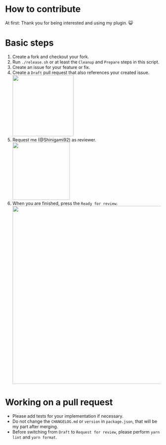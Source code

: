 # How to contribute

At first: Thank you for being interested and using my plugin. :smiley_cat:

# Basic steps

1. Create a fork and checkout your fork.
2. Run `./release.sh` or at least the `Cleanup` and `Prepare` steps in this script.
3. Create an issue for your feature or fix.
4. Create a `Draft` pull request that also references your created issue.  
   <img src="https://user-images.githubusercontent.com/7195563/94909445-78ee5e00-04a3-11eb-8c9b-8e743c6d6c0e.png" width="197px" />
5. Request me (@Shinigami92) as reviewer.  
   <img src="https://user-images.githubusercontent.com/7195563/94909295-3e84c100-04a3-11eb-9596-80e7ea52ab3f.png" width="185px" />
6. When you are finished, press the `Ready for review`.  
   <img src="https://user-images.githubusercontent.com/7195563/94908140-8d315b80-04a1-11eb-95ee-b57f23dfa885.png" width="574px" />

# Working on a pull request

- Please add tests for your implementation if necessary.
- Do not change the `CHANGELOG.md` or `version` in `package.json`, that will be my part after merging.
- Before switching from `Draft` to `Request for review`, please perform `yarn lint` and `yarn format`.
